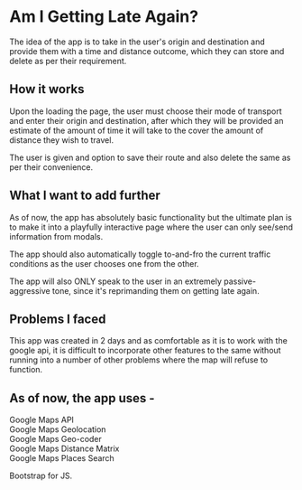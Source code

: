 # Am I Getting Late Again?

The idea of the app is to take in the user's origin and destination and provide
them with a time and distance outcome, which they can store and delete as per their requirement.

## How it works

Upon the loading the page, the user must choose their mode of transport and enter their origin and destination, after which they will be provided an estimate of the amount of time it will take to the cover the amount of distance they wish to travel.

The user is given and option to save their route and also delete the same as per their convenience.

## What I want to add further

As of now, the app has absolutely basic functionality but the ultimate plan is to
make it into a playfully interactive page where the user can only see/send information
from modals.

The app should also automatically toggle to-and-fro the current traffic conditions as the user chooses one from the other.

The app will also ONLY speak to the user in an extremely passive-aggressive tone, since it's reprimanding
them on getting late again.

## Problems I faced

This app was created in 2 days and as comfortable as it is to work with the google api, it is difficult to incorporate other features to the same without running into a number of other problems where the map will refuse to function.

## As of now, the app uses -

Google Maps API<br/>
Google Maps Geolocation<br/>
Google Maps Geo-coder<br/>
Google Maps Distance Matrix<br/>
Google Maps Places Search<br/>

Bootstrap for JS.

